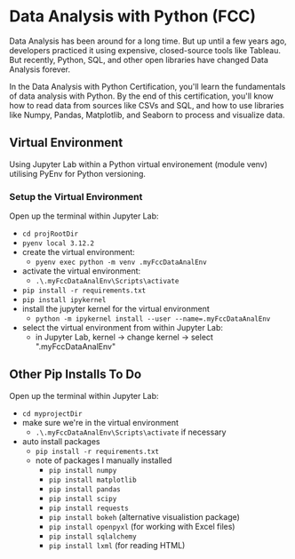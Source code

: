 <!-- markdownlint-disable MD007 -->

# Data Analysis with Python (FCC)

Data Analysis has been around for a long time. But up until
a few years ago, developers practiced it using
expensive, closed-source tools like Tableau. But recently,
Python, SQL, and other open libraries have changed Data Analysis forever.

In the Data Analysis with Python Certification, you'll learn
the fundamentals of data analysis with Python. By the end
of this certification, you'll know how to read data
from sources like CSVs and SQL, and how to use libraries
like Numpy, Pandas, Matplotlib, and Seaborn to process
and visualize data.

## Virtual Environment

Using Jupyter Lab within a Python
virtual environement (module venv) utilising PyEnv
for Python versioning.

### Setup the Virtual Environment

Open up the terminal within Jupyter Lab:

- `cd projRootDir`
- `pyenv local 3.12.2`
- create the virtual environment:
    - `pyenv exec python -m venv .myFccDataAnalEnv`
- activate the virtual environment:
    - `.\.myFccDataAnalEnv\Scripts\activate`
- `pip install -r requirements.txt`
- `pip install ipykernel`
- install the jupyter kernel for the virtual environment
    - `python -m ipykernel install --user --name=.myFccDataAnalEnv`
- select the virtual environment from within Jupyter Lab:
    - in Jupyter Lab, kernel -\> change kernel -\> select ".myFccDataAnalEnv"

## Other Pip Installs To Do

Open up the terminal within Jupyter Lab:

- `cd myprojectDir`
- make sure we're in the virtual environment
    - `.\.myFccDataAnalEnv\Scripts\activate` if necessary
- auto install packages
    - `pip install -r requirements.txt`
    - note of packages I manually installed
        - `pip install numpy`
        - `pip install matplotlib`
        - `pip install pandas`
        - `pip install scipy`
        - `pip install requests`
        - `pip install bokeh` (alternative visualistion package)
        - `pip install openpyxl` (for working with Excel files)
        - `pip install sqlalchemy`
        - `pip install lxml` (for reading HTML)
